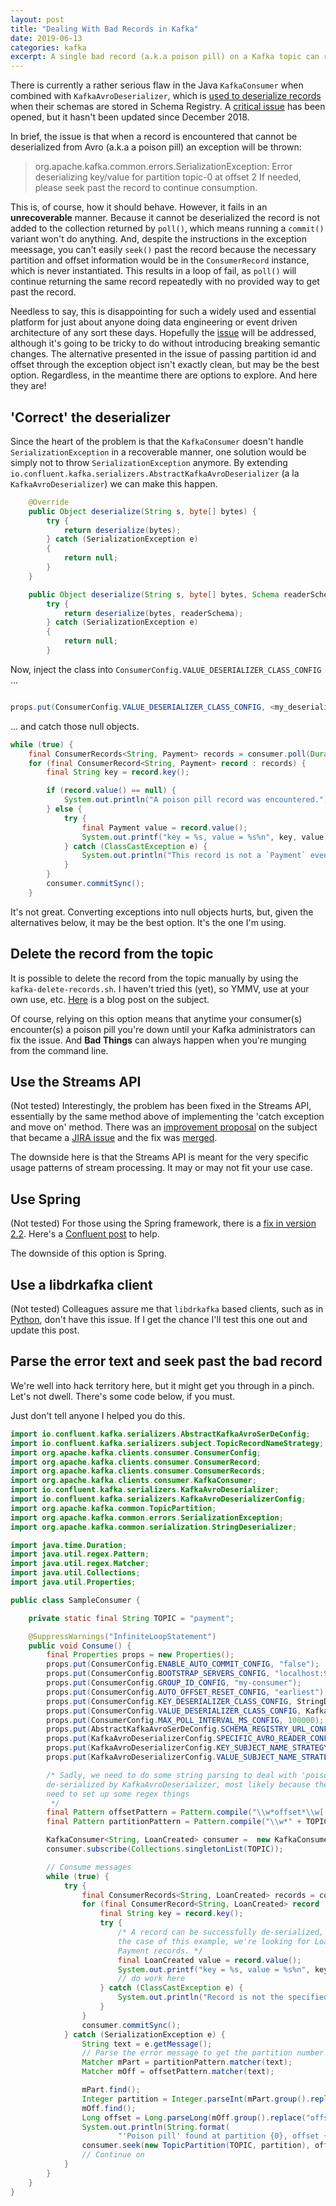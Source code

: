 ```yaml
---
layout: post
title: "Dealing With Bad Records in Kafka"
date: 2019-06-13
categories: kafka
excerpt: A single bad record (a.k.a poison pill) on a Kafka topic can ruin your day. KafkaConsumer does not deal with these records gracefully. Here I cover strategies on how to address this issue.
---
```


There is currently a rather serious flaw in the Java `KafkaConsumer` when combined with `KafkaAvroDeserializer`, which is [used to deserialize records](https://docs.confluent.io/current/schema-registry/schema_registry_tutorial.html) when their schemas are stored in Schema Registry. A [critical issue](https://issues.apache.org/jira/browse/KAFKA-4740) has been opened, but it hasn't been updated since December 2018.

In brief, the issue is that when a record is encountered that cannot be deserialized from Avro (a.k.a a poison pill) an exception will be thrown:

> org.apache.kafka.common.errors.SerializationException: Error deserializing key/value for partition topic-0 at offset 2
> If needed, please seek past the record to continue consumption.

This is, of course, how it should behave. However, it fails in an **unrecoverable** manner. Because it cannot be deserialized the record is not added to the collection returned by `poll()`, which means running a `commit()` variant won't do anything. And, despite the instructions in the exception meessage, you can't easily `seek()` past the record because the necessary partition and offset information would be in the `ConsumerRecord` instance, which is never instantiated. This results in a loop of fail, as `poll()` will continue returning the same record repeatedly with no provided way to get past the record.

Needless to say, this is disappointing for such a widely used and essential platform for just about anyone doing data engineering or event driven architecture of any sort these days. Hopefully the [issue](https://issues.apache.org/jira/browse/KAFKA-4740) will be addressed, although it's going to be tricky to do without introducing breaking semantic changes. The alternative presented in the issue of passing partition id and offset through the exception object isn't exactly clean, but may be the best option. Regardless, in the meantime there are options to explore. And here they are!

## 'Correct' the deserializer

Since the heart of the problem is that the `KafkaConsumer` doesn't handle `SerializationException` in a recoverable manner, one solution would be simply not to throw `SerializationException` anymore. By extending `io.confluent.kafka.serializers.AbstractKafkaAvroDeserializer` (a la `KafkaAvroDeserializer`) we can make this happen.

``` java
    @Override
    public Object deserialize(String s, byte[] bytes) {
        try {
            return deserialize(bytes);
        } catch (SerializationException e)
        {
            return null;
        }
    }

    public Object deserialize(String s, byte[] bytes, Schema readerSchema) {
        try {
            return deserialize(bytes, readerSchema);
        } catch (SerializationException e)
        {
            return null;
        }
```

Now, inject the class into `ConsumerConfig.VALUE_DESERIALIZER_CLASS_CONFIG` ...

``` java

props.put(ConsumerConfig.VALUE_DESERIALIZER_CLASS_CONFIG, <my_deserializer_name>.class);

```

... and catch those null objects.

``` java
while (true) {
    final ConsumerRecords<String, Payment> records = consumer.poll(Duration.ofMillis(100));
    for (final ConsumerRecord<String, Payment> record : records) {
        final String key = record.key();

        if (record.value() == null) {
            System.out.println("A poison pill record was encountered.");
        } else {
            try {
                final Payment value = record.value();
                System.out.printf("key = %s, value = %s%n", key, value);
            } catch (ClassCastException e) {
                System.out.println("This record is not a `Payment` event.");
            }
        }
        consumer.commitSync();
    }

```

It's not great. Converting exceptions into null objects hurts, but, given the alternatives below, it may be the best option. It's the one I'm using.

## Delete the record from the topic

It is possible to delete the record from the topic manually by using the `kafka-delete-records.sh`. I haven't tried this (yet), so YMMV, use at your own use, etc. [Here](http://www.alternatestack.com/development/kafka-tools-kafka-delete-records/) is a blog post on the subject.

Of course, relying on this option means that anytime your consumer(s) encounter(s) a poison pill you're down until your Kafka administrators can fix the issue. And **Bad Things** can always happen when you're munging from the command line.

## Use the Streams API

(Not tested) Interestingly, the problem has been fixed in the Streams API, essentially by the same method above of implementing the 'catch exception and move on' method. There was an [improvement proposal](https://cwiki.apache.org/confluence/display/KAFKA/KIP-161%3A+streams+deserialization+exception+handlers) on the subject that became a [JIRA issue](https://issues.apache.org/jira/browse/KAFKA-5157) and the fix was [merged](https://github.com/apache/kafka/pull/3423).

The downside here is that the Streams API is meant for the very specific usage patterns of stream processing. It may or may not fit your use case.

## Use Spring

(Not tested) For those using the Spring framework, there is a [fix in version 2.2](https://docs.spring.io/spring-kafka/docs/2.2.0.RELEASE/reference/html/_reference.html#error-handling-deserializer). Here's a [Confluent post](https://www.confluent.io/blog/spring-for-apache-kafka-deep-dive-part-1-error-handling-message-conversion-transaction-support) to help.

The downside of this option is Spring.

## Use a libdrkafka client

(Not tested) Colleagues assure me that `libdrkafka` based clients, such as in [Python](https://docs.confluent.io/current/clients/confluent-kafka-python/index.html#consumer), don't have this issue. If I get the chance I'll test this one out and update this post.

## Parse the error text and seek past the bad record

We're well into hack territory here, but it might get you through in a pinch. Let's not dwell. There's some code below, if you must.

Just don't tell anyone I helped you do this.

``` java
import io.confluent.kafka.serializers.AbstractKafkaAvroSerDeConfig;
import io.confluent.kafka.serializers.subject.TopicRecordNameStrategy;
import org.apache.kafka.clients.consumer.ConsumerConfig;
import org.apache.kafka.clients.consumer.ConsumerRecord;
import org.apache.kafka.clients.consumer.ConsumerRecords;
import org.apache.kafka.clients.consumer.KafkaConsumer;
import io.confluent.kafka.serializers.KafkaAvroDeserializer;
import io.confluent.kafka.serializers.KafkaAvroDeserializerConfig;
import org.apache.kafka.common.TopicPartition;
import org.apache.kafka.common.errors.SerializationException;
import org.apache.kafka.common.serialization.StringDeserializer;

import java.time.Duration;
import java.util.regex.Pattern;
import java.util.regex.Matcher;
import java.util.Collections;
import java.util.Properties;

public class SampleConsumer {

    private static final String TOPIC = "payment";

    @SuppressWarnings("InfiniteLoopStatement")
    public void Consume() {
        final Properties props = new Properties();
        props.put(ConsumerConfig.ENABLE_AUTO_COMMIT_CONFIG, "false");
        props.put(ConsumerConfig.BOOTSTRAP_SERVERS_CONFIG, "localhost:9092");
        props.put(ConsumerConfig.GROUP_ID_CONFIG, "my-consumer");
        props.put(ConsumerConfig.AUTO_OFFSET_RESET_CONFIG, "earliest");
        props.put(ConsumerConfig.KEY_DESERIALIZER_CLASS_CONFIG, StringDeserializer.class);
        props.put(ConsumerConfig.VALUE_DESERIALIZER_CLASS_CONFIG, KafkaAvroDeserializer.class);
        props.put(ConsumerConfig.MAX_POLL_INTERVAL_MS_CONFIG, 100000);
        props.put(AbstractKafkaAvroSerDeConfig.SCHEMA_REGISTRY_URL_CONFIG, "http://localhost:8081");
        props.put(KafkaAvroDeserializerConfig.SPECIFIC_AVRO_READER_CONFIG, true);
        props.put(KafkaAvroDeserializerConfig.KEY_SUBJECT_NAME_STRATEGY, TopicRecordNameStrategy.class.getName());
        props.put(KafkaAvroDeserializerConfig.VALUE_SUBJECT_NAME_STRATEGY, TopicRecordNameStrategy.class.getName());

        /* Sadly, we need to do some string parsing to deal with 'poison pill' records (i.e. any message that cannot be
        de-serialized by KafkaAvroDeserializer, most likely because they weren't produced using Schema Registry) so we
        need to set up some regex things
         */
        final Pattern offsetPattern = Pattern.compile("\\w*offset*\\w[ ]\\d+");
        final Pattern partitionPattern = Pattern.compile("\\w*" + TOPIC + "*\\w[-]\\d+");

        KafkaConsumer<String, LoanCreated> consumer =  new KafkaConsumer<>(props);
        consumer.subscribe(Collections.singletonList(TOPIC));

        // Consume messages
        while (true) {
            try {
                final ConsumerRecords<String, LoanCreated> records = consumer.poll(Duration.ofMillis(1));
                for (final ConsumerRecord<String, LoanCreated> record : records) {
                    final String key = record.key();
                    try {
                        /* A record can be successfully de-serialized, but is not coercable into the type we need. In
                        the case of this example, we're looking for LoanCreated records, but we are also producing
                        Payment records. */
                        final LoanCreated value = record.value();
                        System.out.printf("key = %s, value = %s%n", key, value);
                        // do work here
                    } catch (ClassCastException e) {
                        System.out.println("Record is not the specified type ... skipping");
                    }
                }
                consumer.commitSync();
            } catch (SerializationException e) {
                String text = e.getMessage();
                // Parse the error message to get the partition number and offset, in order to `seek` past the poison pill.
                Matcher mPart = partitionPattern.matcher(text);
                Matcher mOff = offsetPattern.matcher(text);

                mPart.find();
                Integer partition = Integer.parseInt(mPart.group().replace(TOPIC + "-", ""));
                mOff.find();
                Long offset = Long.parseLong(mOff.group().replace("offset ", ""));
                System.out.println(String.format(
                        "'Poison pill' found at partition {0}, offset {1} .. skipping", partition, offset));
                consumer.seek(new TopicPartition(TOPIC, partition), offset + 1);
                // Continue on
            }
        }
    }
}
```
